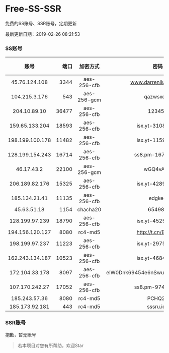 # Free-SS-SSR

免费的SS账号、SSR账号，定期更新

最新更新日期：2019-02-26 08:21:53 

### SS账号

|账号|端口|加密方式|密码|更新时间|国家|
|:-----:|-----:|:----:|:----:|:----:|:----:|
|45.76.124.108|3344|aes-256-cfb|www.darrenliuwei.com|08:17:13|AU|
|104.215.3.176|543|aes-256-gcm|qazwsxedc|08:17:14|JP|
|204.10.89.10|36477|aes-256-cfb|123456|08:17:14|US|
|159.65.133.204|18593|aes-256-cfb|isx.yt-31084896|08:17:06|SG|
|198.199.100.178|11482|aes-256-cfb|isx.yt-11593986|08:17:05|US|
|128.199.154.243|16714|aes-256-cfb|ss8.pm-16780170|08:17:06|SG|
|46.17.43.2|22100|aes-256-gcm|wGQ4vA7D|08:17:15|RU|
|206.189.82.176|15325|aes-256-cfb|isx.yt-42892061|08:17:06|SG|
|185.134.21.41|11135|aes-256-cfb|edgkeb|07:47:11|GB|
|45.63.51.18|1154|chacha20|654987|08:17:07|US|
|128.199.97.239|18790|aes-256-cfb|isx.yt-45258206|08:17:06|SG|
|194.156.120.127|8080|rc4-md5|http://t.cn/EGJIyrl|08:17:14|RU|
|198.199.97.237|11223|aes-256-cfb|isx.yt-29757197|08:17:04|US|
|162.243.134.187|10523|aes-256-cfb|isx.yt-46842500|08:17:05|US|
|172.104.33.178|8097|aes-256-cfb|eIW0Dnk69454e6nSwuspv9DmS201tQ0D|08:17:07|SG|
|107.170.242.27|17052|aes-256-cfb|ss8.pm-97495398|08:17:06|US|
|185.243.57.36|8080|rc4-md5|PCHQ2E|08:17:14|US|
|185.173.92.181|443|rc4-md5|sssru.icu|08:17:20|RU|


### SSR账号

抱歉，暂无账号



> 若本项目对您有所帮助，欢迎Star